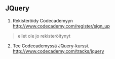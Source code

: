 ## JQuery

1. Rekisteröidy Codecademyyn
http://www.codecademy.com/register/sign_up
>ellet ole jo rekisteröitynyt

2. Tee Codecademyssä JQuery-kurssi.
http://www.codecademy.com/tracks/jquery
